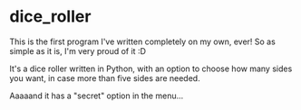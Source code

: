 # dice_roller

This is the first program I've written completely on my own, ever! So as simple as it is, I'm very proud of it :D

It's a dice roller written in Python, with an option to choose how many sides you want, in case more than five sides are needed.

Aaaaand it has a "secret" option in the menu... 
